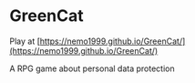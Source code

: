 # GreenCat
Play at [https://nemo1999.github.io/GreenCat/](https://nemo1999.github.io/GreenCat/)

A RPG game about personal data protection 
